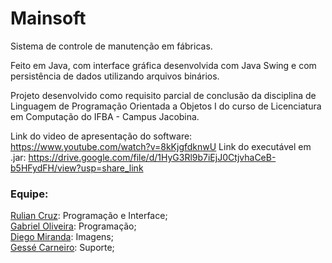 # Mainsoft

Sistema de controle de manutenção em fábricas.

Feito em Java, com interface gráfica desenvolvida com Java Swing e com persistência de dados utilizando arquivos binários.

Projeto desenvolvido como requisito parcial de conclusão da disciplina de Linguagem de Programação Orientada a Objetos I do curso de Licenciatura em Computação do IFBA - Campus Jacobina.

Link do video de apresentação do software: https://www.youtube.com/watch?v=8kKjgfdknwU
Link do executável em .jar: https://drive.google.com/file/d/1HyG3Rl9b7iEjJ0CtjvhaCeB-b5HFydFH/view?usp=share_link

### Equipe:
<a href="https://github.com/ruliancruz">Rulian Cruz</a>: Programação e Interface;
<br><a href="https://github.com/gacav-lab">Gabriel Oliveira</a>: Programação;
<br><a href="https://github.com/devdiegomiranda">Diego Miranda</a>: Imagens;
<br><a href="https://github.com/gessecarneiro">Gessé Carneiro</a>: Suporte;
